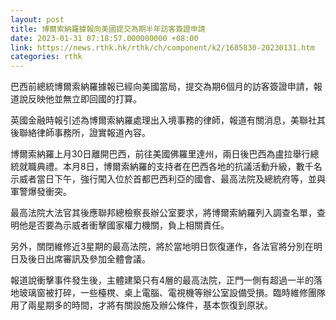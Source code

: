 ```yaml
---
layout: post
title: 博爾索納羅據報向美國提交為期半年訪客簽證申請
date: 2023-01-31 07:18:57.000000000 +08:00
link: https://news.rthk.hk/rthk/ch/component/k2/1685830-20230131.htm
categories: rthk
---
```


巴西前總統博爾索納羅據報已經向美國當局，提交為期6個月的訪客簽證申請，報道說反映他並無立即回國的打算。

英國金融時報引述為博爾索納羅處理出入境事務的律師，報道有關消息，美聯社其後聯絡律師事務所，證實報道內容。

博爾索納羅上月30日離開巴西，前往美國佛羅里達州，兩日後巴西為盧拉舉行總統就職典禮。本月8日，博爾索納羅的支持者在巴西各地的抗議活動升級，數千名示威者當日下午，強行闖入位於首都巴西利亞的國會、最高法院及總統府等，並與軍警爆發衝突。

最高法院大法官其後應聯邦總檢察長辦公室要求，將博爾索納羅列入調查名單，查明他是否要為示威者衝擊國家權力機關，負上相關責任。

另外，關閉維修近3星期的最高法院，將於當地明日恢復運作，各法官將分別在明日及後日出席審訊及參加全體會議。

報道說衝擊事件發生後，主體建築只有4層的最高法院，正門一側有超過一半的落地玻璃窗被打碎，一些檯櫈、桌上電腦、電視機等辦公室設備受損。臨時維修團隊用了兩星期多的時間，才將有關設施及辦公條件，基本恢復到原狀。
